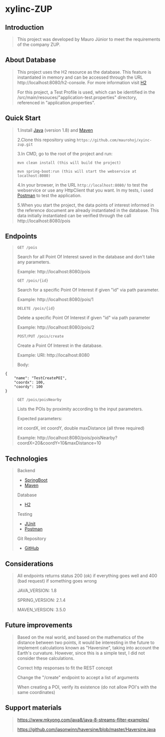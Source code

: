# xyIinc-ZUP

## Introduction

> This project was developed by Mauro Júnior to meet the requirements of the company ZUP.

## About Database
> This project uses the H2 resource as the database. This feature is instantiated in memory and can be accessed through the URL http://localhost:8080/h2-console. For more information visit [H2](https://www.h2database.com/html/main.html)
>
>For this project, a Test Profile is used, which can be identified in the /src/main/resouces/"application-test.properties" directory, referenced in "application.properties".


## Quick Start

> 1.Install [Java](https://www.java.com/pt_BR/download/) (version 1.8) and [Maven](https://maven.apache.org/download.cgi)
>
> 2.Clone this repository using `https://github.com/maurohoj/xyinc-zup.git`
>
> 3.In CMD, go to the root of the project and run:
>
> ``` mvn clean install (this will build the project) ```
>
> ``` mvn spring-boot:run (this will start the webservice at localhost:8080) ```
>
> 4.In your browser, in the URL ` http://localhost:8080/ ` to test the webservice or use any HttpClient that you want. In my tests, i used [Postman](https://www.getpostman.com/) to test the application.
>
>5.When you start the project, the data points of interest informed in the reference document are already instantiated in the database. This data initially instantiated can be verified through the call http://localhost:8080/pois

## Endpoints

> ` GET /pois `
>
> Search for all Point Of Interest saved in the database and don't take any parameters.
>
> Example: http://localhost:8080/pois
>
> ` GET /pois/{id} `
>
> Search for a specific Point Of Interest if given "id" via path parameter.
>
> Example: http://localhost:8080/pois/1
>
>` DELETE /pois/{id} `
>
>Delete a specific Point Of Interest if given "id" via path parameter
>
>Example: http://localhost:8080/pois/2
>
> ` POST/PUT /pois/create `
>
>Create a Point Of Interest in the database.
>
> Example:
> URI: http://localhost:8080
>
> Body:
```
{
    "name": "TestCreatePOI",
    "coordx": 100,
    "coordy": 100
}
```
> ` GET /pois/poisNearby `
>
> Lists the POIs by proximity according to the input parameters.
>
> Expected parameters:
>
> int coordX, int coordY, double maxDistance (all three required)
>
> Example: http://localhost:8080/pois/poisNearby?coordX=20&coordY=10&maxDistance=10
>
## Technologies

> Backend
> * [SpringBoot](http://projects.spring.io/spring-boot/)
> * [Maven](https://maven.apache.org/)
>
>Database
> * [H2](https://www.h2database.com/html/main.html)
>
>Testing
> * [JUnit](http://junit.org/)
> * [Postman](https://www.getpostman.com/)
>
> Git Repository
> * [GitHub](https://github.com/)

## Considerations
>All endpoints returns status 200 (ok) if everything goes well and 400 (bad request) if something goes wrong
>
>JAVA_VERSION: 1.8
>
>SPRING_VERSION: 2.1.4
>
>MAVEN_VERSION: 3.5.0

## Future improvements
>Based on the real world, and based on the mathematics of the distance between two points, it would be interesting in the future to implement calculations known as "Haversine", taking into account the Earth's curvature. However, since this is a simple test, I did not consider these calculations.
>
>Correct http responses to fit the REST concept
>
>Change the "/create" endpoint to accept a list of arguments
>
>When creating a POI, verify its existence (do not allow POI's with the same coordinates)

## Support materials
>https://www.mkyong.com/java8/java-8-streams-filter-examples/
>
>https://github.com/jasonwinn/haversine/blob/master/Haversine.java